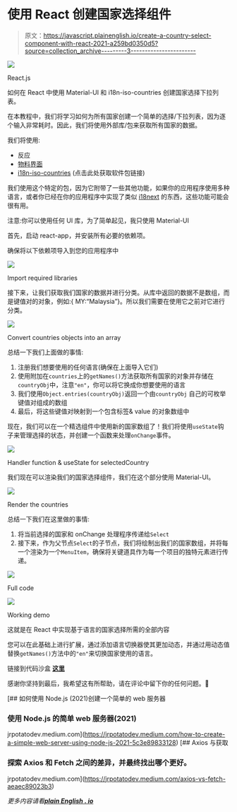 # 使用 React 创建国家选择组件

> 原文：<https://javascript.plainenglish.io/create-a-country-select-component-with-react-2021-a259bd0350d5?source=collection_archive---------3----------------------->

![](img/c91cf9a0601d31c0613f9cd32ee239a5.png)

React.js

如何在 React 中使用 Material-UI 和 i18n-iso-countries 创建国家选择下拉列表。

在本教程中，我们将学习如何为所有国家创建一个简单的选择/下拉列表，因为逐个输入非常耗时。因此，我们将使用外部库/包来获取所有国家的数据。

我们将使用:

*   反应
*   [物料界面](https://material-ui.com/getting-started/installation/)
*   [i18n-iso-countries](https://www.npmjs.com/package/i18n-iso-countries) (点击此处获取软件包链接)

我们使用这个特定的包，因为它附带了一些其他功能，如果你的应用程序使用多种语言，或者你已经在你的应用程序中实现了类似 [i18next](https://www.i18next.com/) 的东西，这些功能可能会很有用。

注意:你可以使用任何 UI 库，为了简单起见，我只使用 Material-UI

首先，启动 react-app，并安装所有必要的依赖项。

确保将以下依赖项导入到您的应用程序中

![](img/832364cd3c60b66458fa80d8bcec0fcd.png)

Import required libraries

接下来，让我们获取我们国家的数据并进行分类。从库中返回的数据不是数组，而是键值对的对象，例如:{ MY:“Malaysia”}。所以我们需要在使用它之前对它进行分类。

![](img/c2ca8abc80e112e16f58fb105f4925be.png)

Convert countries objects into an array

总结一下我们上面做的事情:

1.  注册我们想要使用的任何语言(确保在上面导入它们)
2.  使用附加在`countries`上的`getNames()`方法获取所有国家的对象并存储在`countryObj`中，注意`"en"`，你可以将它换成你想要使用的语言
3.  我们使用`Object.entries(countryObj)`返回一个由`countryObj` 自己的可枚举键值对组成的数组
4.  最后，将这些键值对映射到一个包含标签& value 的对象数组中

现在，我们可以在一个精选组件中使用新的国家数组了！我们将使用`useState`钩子来管理选择的状态，并创建一个函数来处理`onChange`事件。

![](img/a83533e3272dca338287a552da5d8d47.png)

Handler function & useState for selectedCountry

我们现在可以渲染我们的国家选择组件，我们在这个部分使用 Material-UI。

![](img/2bb687c2bed7d4ae76cf62e8034b6cad.png)

Render the countries

总结一下我们在这里做的事情:

1.  将当前选择的国家和 onChange 处理程序传递给`Select`
2.  接下来，作为父节点`Select`的子节点，我们将绘制出我们的国家数组，并将每一个渲染为一个`MenuItem`，确保将关键道具作为每一个项目的独特元素进行传递。

![](img/62b49706dd3465564842ab64c58244da.png)

Full code

![](img/f86e700133b91f77b55e7709deeedf64.png)

Working demo

这就是在 React 中实现基于语言的国家选择所需的全部内容

您可以在此基础上进行扩展，通过添加语言切换器使其更加动态，并通过用动态值替换`getNames()`方法中的`"en"`来切换国家使用的语言。

链接到代码沙盒 [**这里**](https://codesandbox.io/s/currying-sunset-bdeu2?file=/src/App.js)

感谢你坚持到最后，我希望这有所帮助，请在评论中留下你的任何问题。👋

[](https://jrpotatodev.medium.com/how-to-create-a-simple-web-server-using-node-js-2021-5c3e89833128) [## 如何使用 Node.js (2021)创建一个简单的 web 服务器

### 使用 Node.js 的简单 web 服务器(2021)

jrpotatodev.medium.com](https://jrpotatodev.medium.com/how-to-create-a-simple-web-server-using-node-js-2021-5c3e89833128) [](https://jrpotatodev.medium.com/axios-vs-fetch-aeaec89023b3) [## Axios 与获取

### 探索 Axios 和 Fetch 之间的差异，并最终找出哪个更好。

jrpotatodev.medium.com](https://jrpotatodev.medium.com/axios-vs-fetch-aeaec89023b3) 

*更多内容请看*[***plain English . io***](http://plainenglish.io/)